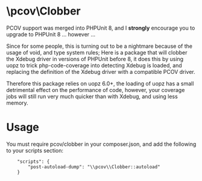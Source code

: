 \pcov\Clobber
=============

PCOV support was merged into PHPUnit 8, and I __strongly__ encourage you to upgrade to PHPUnit 8 ... however ...

Since for some people, this is turning out to be a nightmare because of the usage of void, and type system rules; Here is a package that will clobber the Xdebug driver in versions of PHPUnit before 8, it does this by using uopz to trick php-code-coverage into detecting Xdebug is loaded, and replacing the definition of the Xdebug driver with a compatible PCOV driver.

Therefore this package relies on uopz 6.0+, the loading of uopz has a small detrimental effect on the performance of code, however, your coverage jobs will still run very much quicker than with Xdebug, and using less memory.

Usage
=====

You must require pcov/clobber in your composer.json, and add the following to your scripts section:

```
    "scripts": {
        "post-autoload-dump": "\\pcov\\Clobber::autoload"
    }
```



